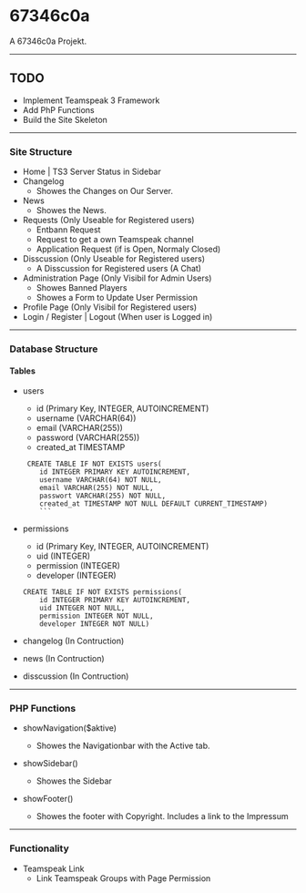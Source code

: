 # 67346c0a

A 67346c0a Projekt.

---
## TODO

- Implement Teamspeak 3 Framework
- Add PhP Functions
- Build the Site Skeleton

---
### Site Structure

- Home | TS3 Server Status in Sidebar
- Changelog
	- Showes the Changes on Our Server.
- News
	- Showes the News.
- Requests (Only Useable for Registered users)
	- Entbann Request
	- Request to get a own Teamspeak channel
	- Application Request (if is Open, Normaly Closed)
- Disscussion (Only Useable for Registered users)
	- A Disscussion for Registered users (A Chat)
- Administration Page (Only Visibil for Admin Users)
	- Showes Banned Players
	- Showes a Form to Update User Permission
- Profile Page (Only Visibil for Registered users)
- Login / Register | Logout (When user is Logged in)

---
### Database Structure

#### Tables

- users
	- id (Primary Key, INTEGER, AUTOINCREMENT)
	- username (VARCHAR(64))
	- email (VARCHAR(255))
	- password (VARCHAR(255))
	- created_at TIMESTAMP

	```
	 CREATE TABLE IF NOT EXISTS users(
		id INTEGER PRIMARY KEY AUTOINCREMENT,
		username VARCHAR(64) NOT NULL,
		email VARCHAR(255) NOT NULL, 
		passwort VARCHAR(255) NOT NULL,
		created_at TIMESTAMP NOT NULL DEFAULT CURRENT_TIMESTAMP)
    	```
- permissions
	- id (Primary Key, INTEGER, AUTOINCREMENT)
	- uid (INTEGER)
	- permission (INTEGER)
	- developer (INTEGER)

	```
	CREATE TABLE IF NOT EXISTS permissions(
		id INTEGER PRIMARY KEY AUTOINCREMENT,
		uid INTEGER NOT NULL,
		permission INTEGER NOT NULL, 
		developer INTEGER NOT NULL)
	```

- changelog (In Contruction)

- news (In Contruction)

- disscussion (In Contruction)


	


---
### PHP Functions

- showNavigation($aktive)
	- Showes the Navigationbar with the Active tab.

- showSidebar()
	- Showes the Sidebar

- showFooter()
	- Showes the footer with Copyright. Includes a link to the Impressum

---
### Functionality

- Teamspeak Link
	- Link Teamspeak Groups with Page Permission
